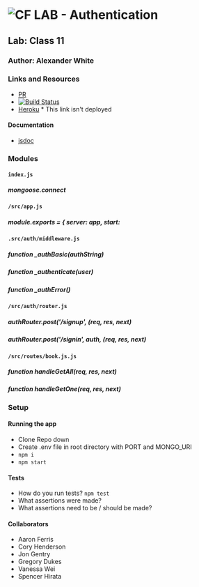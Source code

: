 ![CF](http://i.imgur.com/7v5ASc8.png) LAB - Authentication
=================================================

## Lab: Class 11

### Author: Alexander White

### Links and Resources
* [PR](https://github.com/alex-white-401-advanced-javascript/lab-11/pull/1)
* [![Build Status](https://travis-ci.com/alex-white-401-advanced-javascript/lab-11.svg?branch=master)](https://travis-ci.com/alex-white-401-advanced-javascript/lab-11)
* [Heroku](https://lychee-cupcake-28724.herokuapp.com) * This link isn't deployed

#### Documentation
* [jsdoc]()

### Modules
#### `index.js`
##### mongoose.connect

#### `/src/app.js`
##### module.exports = { server: app, start:

#### `.src/auth/middleware.js`
##### function _authBasic(authString)
##### function _authenticate(user)
##### function _authError()

#### `/src/auth/router.js`
##### authRouter.post('/signup', (req, res, next)
##### authRouter.post('/signin', auth, (req, res, next)

#### `/src/routes/book.js.js`
##### function handleGetAll(req, res, next)
##### function handleGetOne(req, res, next)

### Setup

#### Running the app
* Clone Repo down
* Create .env file in root directory with PORT and MONGO_URI
* `npm i` 
* `npm start`
  
#### Tests
* How do you run tests? `npm test`
* What assertions were made? 
* What assertions need to be / should be made? 

#### Collaborators
* Aaron Ferris
* Cory Henderson
* Jon Gentry
* Gregory Dukes
* Vanessa Wei
* Spencer Hirata
